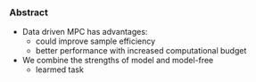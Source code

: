 ### Abstract
- Data driven MPC has advantages:
	- could improve sample efficiency 
	- better performance with increased computational budget
- We combine the strengths of model and model-free
	- learmed task